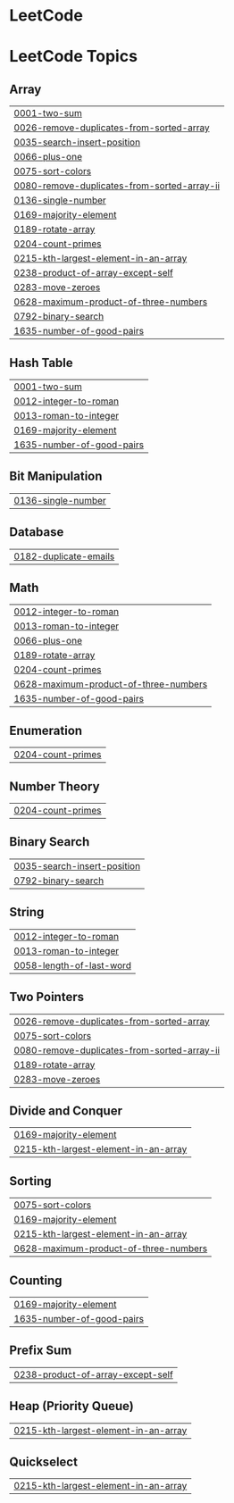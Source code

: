 # LeetCode
<!---LeetCode Topics Start-->
# LeetCode Topics
## Array
|  |
| ------- |
| [0001-two-sum](https://github.com/vinaykhapare/LeetCode/tree/master/0001-two-sum) |
| [0026-remove-duplicates-from-sorted-array](https://github.com/vinaykhapare/LeetCode/tree/master/0026-remove-duplicates-from-sorted-array) |
| [0035-search-insert-position](https://github.com/vinaykhapare/LeetCode/tree/master/0035-search-insert-position) |
| [0066-plus-one](https://github.com/vinaykhapare/LeetCode/tree/master/0066-plus-one) |
| [0075-sort-colors](https://github.com/vinaykhapare/LeetCode/tree/master/0075-sort-colors) |
| [0080-remove-duplicates-from-sorted-array-ii](https://github.com/vinaykhapare/LeetCode/tree/master/0080-remove-duplicates-from-sorted-array-ii) |
| [0136-single-number](https://github.com/vinaykhapare/LeetCode/tree/master/0136-single-number) |
| [0169-majority-element](https://github.com/vinaykhapare/LeetCode/tree/master/0169-majority-element) |
| [0189-rotate-array](https://github.com/vinaykhapare/LeetCode/tree/master/0189-rotate-array) |
| [0204-count-primes](https://github.com/vinaykhapare/LeetCode/tree/master/0204-count-primes) |
| [0215-kth-largest-element-in-an-array](https://github.com/vinaykhapare/LeetCode/tree/master/0215-kth-largest-element-in-an-array) |
| [0238-product-of-array-except-self](https://github.com/vinaykhapare/LeetCode/tree/master/0238-product-of-array-except-self) |
| [0283-move-zeroes](https://github.com/vinaykhapare/LeetCode/tree/master/0283-move-zeroes) |
| [0628-maximum-product-of-three-numbers](https://github.com/vinaykhapare/LeetCode/tree/master/0628-maximum-product-of-three-numbers) |
| [0792-binary-search](https://github.com/vinaykhapare/LeetCode/tree/master/0792-binary-search) |
| [1635-number-of-good-pairs](https://github.com/vinaykhapare/LeetCode/tree/master/1635-number-of-good-pairs) |
## Hash Table
|  |
| ------- |
| [0001-two-sum](https://github.com/vinaykhapare/LeetCode/tree/master/0001-two-sum) |
| [0012-integer-to-roman](https://github.com/vinaykhapare/LeetCode/tree/master/0012-integer-to-roman) |
| [0013-roman-to-integer](https://github.com/vinaykhapare/LeetCode/tree/master/0013-roman-to-integer) |
| [0169-majority-element](https://github.com/vinaykhapare/LeetCode/tree/master/0169-majority-element) |
| [1635-number-of-good-pairs](https://github.com/vinaykhapare/LeetCode/tree/master/1635-number-of-good-pairs) |
## Bit Manipulation
|  |
| ------- |
| [0136-single-number](https://github.com/vinaykhapare/LeetCode/tree/master/0136-single-number) |
## Database
|  |
| ------- |
| [0182-duplicate-emails](https://github.com/vinaykhapare/LeetCode/tree/master/0182-duplicate-emails) |
## Math
|  |
| ------- |
| [0012-integer-to-roman](https://github.com/vinaykhapare/LeetCode/tree/master/0012-integer-to-roman) |
| [0013-roman-to-integer](https://github.com/vinaykhapare/LeetCode/tree/master/0013-roman-to-integer) |
| [0066-plus-one](https://github.com/vinaykhapare/LeetCode/tree/master/0066-plus-one) |
| [0189-rotate-array](https://github.com/vinaykhapare/LeetCode/tree/master/0189-rotate-array) |
| [0204-count-primes](https://github.com/vinaykhapare/LeetCode/tree/master/0204-count-primes) |
| [0628-maximum-product-of-three-numbers](https://github.com/vinaykhapare/LeetCode/tree/master/0628-maximum-product-of-three-numbers) |
| [1635-number-of-good-pairs](https://github.com/vinaykhapare/LeetCode/tree/master/1635-number-of-good-pairs) |
## Enumeration
|  |
| ------- |
| [0204-count-primes](https://github.com/vinaykhapare/LeetCode/tree/master/0204-count-primes) |
## Number Theory
|  |
| ------- |
| [0204-count-primes](https://github.com/vinaykhapare/LeetCode/tree/master/0204-count-primes) |
## Binary Search
|  |
| ------- |
| [0035-search-insert-position](https://github.com/vinaykhapare/LeetCode/tree/master/0035-search-insert-position) |
| [0792-binary-search](https://github.com/vinaykhapare/LeetCode/tree/master/0792-binary-search) |
## String
|  |
| ------- |
| [0012-integer-to-roman](https://github.com/vinaykhapare/LeetCode/tree/master/0012-integer-to-roman) |
| [0013-roman-to-integer](https://github.com/vinaykhapare/LeetCode/tree/master/0013-roman-to-integer) |
| [0058-length-of-last-word](https://github.com/vinaykhapare/LeetCode/tree/master/0058-length-of-last-word) |
## Two Pointers
|  |
| ------- |
| [0026-remove-duplicates-from-sorted-array](https://github.com/vinaykhapare/LeetCode/tree/master/0026-remove-duplicates-from-sorted-array) |
| [0075-sort-colors](https://github.com/vinaykhapare/LeetCode/tree/master/0075-sort-colors) |
| [0080-remove-duplicates-from-sorted-array-ii](https://github.com/vinaykhapare/LeetCode/tree/master/0080-remove-duplicates-from-sorted-array-ii) |
| [0189-rotate-array](https://github.com/vinaykhapare/LeetCode/tree/master/0189-rotate-array) |
| [0283-move-zeroes](https://github.com/vinaykhapare/LeetCode/tree/master/0283-move-zeroes) |
## Divide and Conquer
|  |
| ------- |
| [0169-majority-element](https://github.com/vinaykhapare/LeetCode/tree/master/0169-majority-element) |
| [0215-kth-largest-element-in-an-array](https://github.com/vinaykhapare/LeetCode/tree/master/0215-kth-largest-element-in-an-array) |
## Sorting
|  |
| ------- |
| [0075-sort-colors](https://github.com/vinaykhapare/LeetCode/tree/master/0075-sort-colors) |
| [0169-majority-element](https://github.com/vinaykhapare/LeetCode/tree/master/0169-majority-element) |
| [0215-kth-largest-element-in-an-array](https://github.com/vinaykhapare/LeetCode/tree/master/0215-kth-largest-element-in-an-array) |
| [0628-maximum-product-of-three-numbers](https://github.com/vinaykhapare/LeetCode/tree/master/0628-maximum-product-of-three-numbers) |
## Counting
|  |
| ------- |
| [0169-majority-element](https://github.com/vinaykhapare/LeetCode/tree/master/0169-majority-element) |
| [1635-number-of-good-pairs](https://github.com/vinaykhapare/LeetCode/tree/master/1635-number-of-good-pairs) |
## Prefix Sum
|  |
| ------- |
| [0238-product-of-array-except-self](https://github.com/vinaykhapare/LeetCode/tree/master/0238-product-of-array-except-self) |
## Heap (Priority Queue)
|  |
| ------- |
| [0215-kth-largest-element-in-an-array](https://github.com/vinaykhapare/LeetCode/tree/master/0215-kth-largest-element-in-an-array) |
## Quickselect
|  |
| ------- |
| [0215-kth-largest-element-in-an-array](https://github.com/vinaykhapare/LeetCode/tree/master/0215-kth-largest-element-in-an-array) |
<!---LeetCode Topics End-->